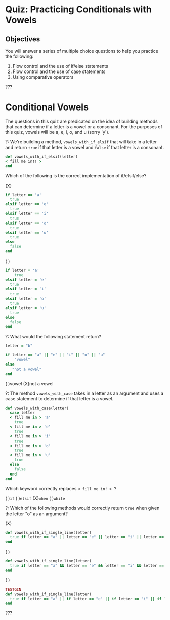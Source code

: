 # Quiz: Practicing Conditionals with Vowels

## Objectives
You will answer a series of multiple choice questions to help you practice the following: 

1. Flow control and the use of if/else statements
3. Flow control and the use of case statements
4. Using comparative operators

???

# Conditional Vowels

The questions in this quiz are predicated on the idea of building methods that can determine if a letter is a vowel or a consonant. For the purposes of this quiz, vowels will be a, e, i, o, and u (sorry 'y'). 

?: We're building a method, `vowels_with_if_elsif` that will take in a letter and return `true` if that letter is a vowel and `false` if that letter is a consonant. 

```ruby
def vowels_with_if_elsif(letter)
< fill me in!! >
end
```

Which of the following is the correct implementation of if/elsif/else?

(X) 
```ruby
if letter == 'a'
  true
elsif letter == 'e'
  true
elsif letter == 'i'
  true
elsif letter == 'o'
  true
elsif letter == 'u'
  true
else
  false
end

```

( ) 
```ruby
if letter = 'a'
    true
elsif letter = 'e'
  true
elsif letter = 'i'
  true
elsif letter = 'o'
  true
elsif letter = 'u'
  true
else
  false
end
```

?: What would the following statement return?

```ruby
letter = "b"

if letter == "a" || "e" || "i" || "o" || "u"
	"vowel"
else
   "not a vowel"
end
```
( )vowel (X)not a vowel

?: The method `vowels_with_case` takes in a letter as an argument and uses a case statement to determine if that letter is a vowel. 

```ruby
def vowels_with_case(letter)
  case letter
  < fill me in > 'a'
    true
  < fill me in > 'e'
    true
  < fill me in > 'i'
    true
  < fill me in > 'o'
    true
  < fill me in > 'u'
    true
  else
    false
  end
end

``` 

Which keyword correctly replaces `< fill me in! > `?

( )`if` ( )`elsif` (X)`when` ( )`while`

?: Which of the following methods would correctly return `true` when given the letter "o" as an argument?

(X) 
```ruby
def vowels_with_if_single_line(letter)
  true if letter == "a" || letter == "e" || letter == "i" || letter == "o" || letter == "u"
end
```

( ) 
```ruby
def vowels_with_if_single_line(letter)
  true if letter == "a" && letter == "e" && letter == "i" && letter == "o" && letter == "u"
end
```

( ) 
```ruby
TESTGIN
def vowels_with_if_single_line(letter)
  true if letter == "a" || if letter == "e" || if letter == "i" || if letter == "o" || if letter == "u"
end
```
???

